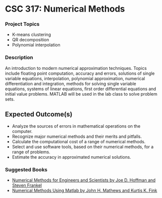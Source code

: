 # CSC 317: Numerical Methods

### Project Topics
- K-means clustering
- QR decomposition
- Polynomial interpolation

### Description
An introduction to modern numerical approximation techniques. Topics include floating point computation, accuracy and errors, solutions of single variable equations, interpolation, polynomial approximation, numerical differentiation and integration, methods for solving single variable equations, systems of linear equations, first order differential equations and initial value problems. MATLAB will be used in the lab class to solve problem sets.

## Expected Outcome(s)
- Analyze the sources of errors in mathematical operations on the computer.
- Recognize major numerical methods and their merits and pitfalls.
- Calculate the computational cost of a range of numerical methods.
- Select and use software tools, based on their numerical methods, for a range of problems.
- Estimate the accuracy in approximated numerical solutions.

### Suggested Books
- [Numerical Methods for Engineers and Scientists by Joe D. Hoffman and Steven Frankel](https://www.amazon.com/Numerical-Methods-Engineers-Scientists-Second/dp/0824704436)
- [Numerical Methods Using Matlab by John H. Mathews and Kurtis K. Fink](https://www.amazon.com/Numerical-Methods-Using-Matlab-4th/dp/0130652482)
